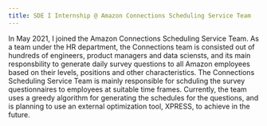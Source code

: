 ```yaml
---
title: SDE I Internship @ Amazon Connections Scheduling Service Team
---
```

In May 2021, I joined the Amazon Connections Scheduling Service Team. As a team under the HR department, the Connections team is consisted out of hundreds of engineers, product managers and data sciensts, and its main responsbility to generate daily survey questions to all Amazon employees based on their levels, positions and other characteristics. 
The Connections Scheduling Service Team is mainly responsible for schduling the survey questionnaires to employees at suitable time frames. Currently, the team uses a greedy algorithm for generating the schedules for the questions, and is planning to use an external optimization tool, XPRESS, to achieve in the future. 
